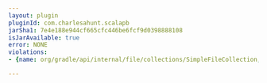 ```yaml
---
layout: plugin
pluginId: com.charlesahunt.scalapb
jarSha1: 7e4e188e944cf665cfc446be6fcf9d0398888108
isJarAvailable: true
error: NONE
violations:
- {name: org/gradle/api/internal/file/collections/SimpleFileCollection, type: internal-api-usage}

---
```

